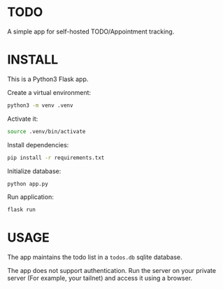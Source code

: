 # TODO

A simple app for self-hosted TODO/Appointment tracking.

# INSTALL

This is a Python3 Flask app.

Create a virtual environment:
```bash
python3 -m venv .venv
```

Activate it:
```bash
source .venv/bin/activate
```

Install dependencies:
```bash
pip install -r requirements.txt
```

Initialize database:
```bash
python app.py
```

Run application:
```bash
flask run
```

# USAGE

The app maintains the todo list in a `todos.db` sqlite database.

The app does not support authentication. Run the server on your private
server (For example, your tailnet) and access it using a browser.
